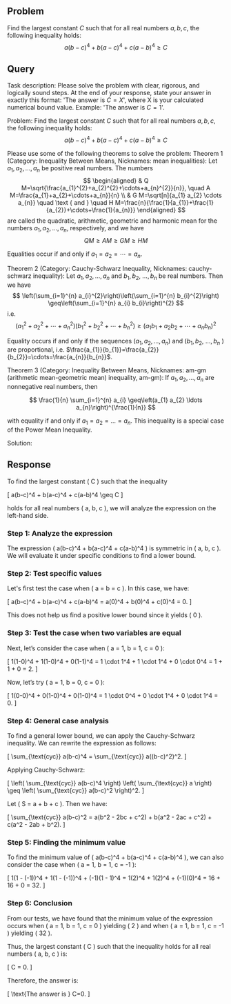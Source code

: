 ## Problem

Find the largest constant $C$ such that for all real numbers $a, b, c$, the following inequality holds:
$$
a(b-c)^4+b(a-c)^4+c(a-b)^4 \geq C
$$

## Query

Task description: Please solve the problem with clear, rigorous, and logically sound steps. At the end of your response, state your answer in exactly this format: 'The answer is $C=X$', where X is your calculated numerical bound value. Example: 'The answer is $C=1$'.

Problem: Find the largest constant $C$ such that for all real numbers $a, b, c$, the following inequality holds:
$$
a(b-c)^4+b(a-c)^4+c(a-b)^4 \geq C
$$

Please use some of the following theorems to solve the problem:
Theorem 1 (Category: Inequality Between Means, Nicknames: mean inequalities): Let $a_{1}, a_{2}, \ldots, a_{n}$ be positive real numbers. The numbers
$$
\begin{aligned}
& Q M=\sqrt{\frac{a_{1}^{2}+a_{2}^{2}+\cdots+a_{n}^{2}}{n}}, \quad A M=\frac{a_{1}+a_{2}+\cdots+a_{n}}{n} \\
& G M=\sqrt[n]{a_{1} a_{2} \cdots a_{n}} \quad \text { and } \quad H M=\frac{n}{\frac{1}{a_{1}}+\frac{1}{a_{2}}+\cdots+\frac{1}{a_{n}}}
\end{aligned}
$$
are called the quadratic, arithmetic, geometric and harmonic mean for the numbers $a_{1}, a_{2}, \ldots, a_{n}$, respectively, and we have
$$
Q M \geq A M \geq G M \geq H M
$$

Equalities occur if and only if $a_{1}=a_{2}=\cdots=a_{n}$.

Theorem 2 (Category: Cauchy-Schwarz Inequality, Nicknames: cauchy-schwarz inequality): Let $a_{1}, a_{2}, \ldots, a_{n}$ and $b_{1}, b_{2}$, $\ldots, b_{n}$ be real numbers. Then we have
$$
\left(\sum_{i=1}^{n} a_{i}^{2}\right)\left(\sum_{i=1}^{n} b_{i}^{2}\right) \geq\left(\sum_{i=1}^{n} a_{i} b_{i}\right)^{2}
$$
i.e.
$$
\left(a_{1}^{2}+a_{2}^{2}+\cdots+a_{n}^{2}\right)\left(b_{1}^{2}+b_{2}^{2}+\cdots+b_{n}^{2}\right) \geq\left(a_{1} b_{1}+a_{2} b_{2}+\cdots+a_{n} b_{n}\right)^{2}
$$

Equality occurs if and only if the sequences $\left(a_{1}, a_{2}, \ldots, a_{n}\right)$ and $\left(b_{1}, b_{2}\right.$, $\ldots, b_{n}$ ) are proportional, i.e. $\frac{a_{1}}{b_{1}}=\frac{a_{2}}{b_{2}}=\cdots=\frac{a_{n}}{b_{n}}$.

Theorem 3 (Category: Inequality Between Means, Nicknames: am-gm (arithmetic mean-geometric mean) inequality, am-gm): If $a_{1}, a_{2}, \ldots, a_{n}$ are nonnegative real numbers, then

$$
\frac{1}{n} \sum_{i=1}^{n} a_{i} \geq\left(a_{1} a_{2} \ldots a_{n}\right)^{\frac{1}{n}}
$$

with equality if and only if $a_{1}=a_{2}=\ldots=a_{n}$. This inequality is a special case of the Power Mean Inequality.

Solution:

## Response

To find the largest constant \( C \) such that the inequality 

\[
a(b-c)^4 + b(a-c)^4 + c(a-b)^4 \geq C
\]

holds for all real numbers \( a, b, c \), we will analyze the expression on the left-hand side.

### Step 1: Analyze the expression

The expression \( a(b-c)^4 + b(a-c)^4 + c(a-b)^4 \) is symmetric in \( a, b, c \). We will evaluate it under specific conditions to find a lower bound.

### Step 2: Test specific values

Let's first test the case when \( a = b = c \). In this case, we have:

\[
a(b-c)^4 + b(a-c)^4 + c(a-b)^4 = a(0)^4 + b(0)^4 + c(0)^4 = 0.
\]

This does not help us find a positive lower bound since it yields \( 0 \).

### Step 3: Test the case when two variables are equal

Next, let’s consider the case when \( a = 1, b = 1, c = 0 \):

\[
1(1-0)^4 + 1(1-0)^4 + 0(1-1)^4 = 1 \cdot 1^4 + 1 \cdot 1^4 + 0 \cdot 0^4 = 1 + 1 + 0 = 2.
\]

Now, let’s try \( a = 1, b = 0, c = 0 \):

\[
1(0-0)^4 + 0(1-0)^4 + 0(1-0)^4 = 1 \cdot 0^4 + 0 \cdot 1^4 + 0 \cdot 1^4 = 0.
\]

### Step 4: General case analysis

To find a general lower bound, we can apply the Cauchy-Schwarz inequality. We can rewrite the expression as follows:

\[
\sum_{\text{cyc}} a(b-c)^4 = \sum_{\text{cyc}} a((b-c)^2)^2.
\]

Applying Cauchy-Schwarz:

\[
\left( \sum_{\text{cyc}} a(b-c)^4 \right) \left( \sum_{\text{cyc}} a \right) \geq \left( \sum_{\text{cyc}} a(b-c)^2 \right)^2.
\]

Let \( S = a + b + c \). Then we have:

\[
\sum_{\text{cyc}} a(b-c)^2 = a(b^2 - 2bc + c^2) + b(a^2 - 2ac + c^2) + c(a^2 - 2ab + b^2).
\]

### Step 5: Finding the minimum value

To find the minimum value of \( a(b-c)^4 + b(a-c)^4 + c(a-b)^4 \), we can also consider the case when \( a = 1, b = 1, c = -1 \):

\[
1(1 - (-1))^4 + 1(1 - (-1))^4 + (-1)(1 - 1)^4 = 1(2)^4 + 1(2)^4 + (-1)(0)^4 = 16 + 16 + 0 = 32.
\]

### Step 6: Conclusion

From our tests, we have found that the minimum value of the expression occurs when \( a = 1, b = 1, c = 0 \) yielding \( 2 \) and when \( a = 1, b = 1, c = -1 \) yielding \( 32 \). 

Thus, the largest constant \( C \) such that the inequality holds for all real numbers \( a, b, c \) is:

\[
C = 0.
\]

Therefore, the answer is:

\[
\text{The answer is } C=0.
\]